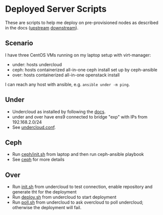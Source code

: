 Deployed Server Scripts
=======================

These are scripts to help me deploy on pre-provisioned nodes 
as described in the docs ([upstream](https://docs.openstack.org/tripleo-docs/latest/install/advanced_deployment/deployed_server.html) [downstream](https://access.redhat.com/documentation/en-us/red_hat_openstack_platform/12/html-single/director_installation_and_usage/#chap-Configuring_Basic_Overcloud_Requirements_on_Pre_Provisioned_Nodes)).

Scenario
--------

I have three CentOS VMs running on my laptop setup with virt-manager:

- under: hosts undercloud
- ceph: hosts containerized all-in-one ceph install set up by ceph-ansible
- over: hosts containerized all-in-one openstack install

I can reach any host with ansible, e.g. `ansible under -m ping`.

Under
-----

- Undercloud as installed by following the [docs](https://docs.openstack.org/tripleo-docs/latest/install/installation/installation.html).
- under and over have ens9 connected to bridge "exp" with IPs from 192.168.2.0/24
- See [undercloud.conf](undercloud.conf).

Ceph
----

- Run [ceph/init.sh](ceph/init.sh) from laptop and then run ceph-ansible playbook
- See [ceph](ceph/) for more details

Over
----

- Run [init.sh](init.sh) from undercloud to test connection, enable repository and generate tht for the deployment
- Run [deploy.sh](deploy.sh) from undercloud to start deployment
- Run [poll.sh](poll.sh) from undercloud to ask overcloud to poll undercloud; otherwise the deployment will fail.
